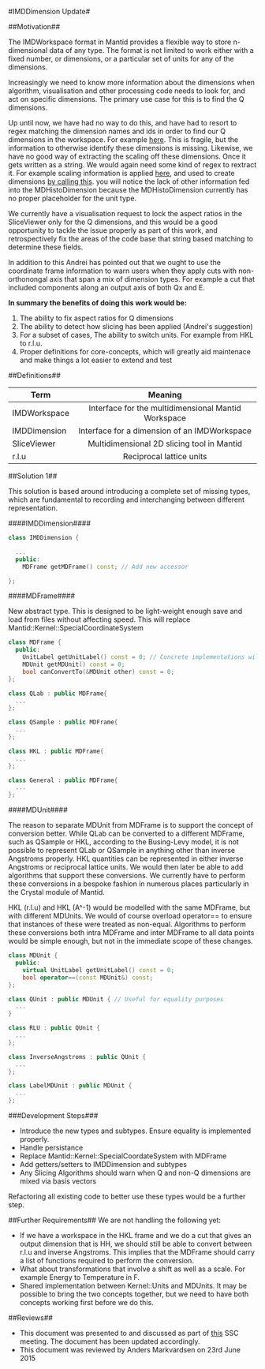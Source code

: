#IMDDimension Update#

##Motivation##

The IMDWorkspace format in Mantid provides a flexible way to store n-dimensional data of any type. The format is not limited to work either with a fixed number, or dimensions, or a particular set of units for any of the dimensions.

Increasingly we need to know more information about the dimensions when algorithm, visualisation and other processing code needs to look for, and act on specific dimensions. The primary use case for this is to find the Q dimensions.

Up until now, we have had no way to do this, and have had to resort to regex matching the dimension names and ids in order to find our Q dimensions in the workspace. For example [here](https://github.com/mantidproject/mantid/blob/master/Code/Mantid/Framework/Geometry/src/Crystal/PeakTransformHKL.cpp#L9:L18). This is fragile, but the information to otherwise identify these dimensions is missing. Likewise, we have no good way of extracting the scaling off these dimensions. Once it gets written as a string. We would again need some kind of regex to rextract it. For example scaling information is applied [here](https://github.com/mantidproject/mantid/blob/master/Code/Mantid/Framework/MDAlgorithms/src/MDWSTransform.cpp#L357:L390), and used to create dimensions [by calling this](https://github.com/mantidproject/mantid/blob/master/Code/Mantid/Framework/MDAlgorithms/src/MDEventWSWrapper.cpp#L25:L46). you will notice the lack of other information fed into the MDHistoDimension because the MDHistoDimension currently has no proper placeholder for the unit type.

We currently have a visualisation request to lock the aspect ratios in the SliceViewer only for the Q dimensions, and this would be a good opportunity to tackle the issue properly as part of this work, and retrospectively fix the areas of the code base that string based matching to determine these fields.

In addition to this Andrei has pointed out that we ought to use the coordinate frame information to warn users when they apply cuts with non-orthonongal axis that span a mix of dimension types. For example a cut that included components along an output axis of both Qx and E.

**In summary the benefits of doing this work would be:**

1. The ability to fix aspect ratios for Q dimensions
1. The ability to detect how slicing has been applied (Andrei's suggestion)
1. For a subset of cases, The ability to switch units. For example from HKL to r.l.u.
1. Proper definitions for core-concepts, which will greatly aid maintenace and make things a lot easier to extend and test

##Definitions##

| Term        | Meaning          |
| ------------- |:-------------:|
| IMDWorkspace      | Interface for the multidimensional Mantid Workspace |
| IMDDimension      | Interface for a dimension of an IMDWorkspace |
| SliceViewer      | Multidimensional 2D slicing tool in Mantid |
| r.l.u       | Reciprocal lattice units |

##Solution 1##

This solution is based around introducing a complete set of missing types, which are fundamental to recording and interchanging between different representation.


####IMDDimension####

```cpp
class IMDDimension {

  ...
  public:
    MDFrame getMDFrame() const; // Add new accessor

};

```

####MDFrame####

New abstract type. This is designed to be light-weight enough save and load from files without affecting speed. This will replace Mantid::Kernel::SpecialCoordinateSystem

```cpp
class MDFrame {
  public:
    UnitLabel getUnitLabel() const = 0; // Concrete implementations will forward
    MDUnit getMDUnit() const = 0;
    bool canConvertTo(&MDUnit other) const = 0;
};

class QLab : public MDFrame{
  ...
};

class QSample : public MDFrame{
  ...
};

class HKL : public MDFrame{
  ...
};

class General : public MDFrame{
  ...
};


```

####MDUnit####

The reason to separate MDUnit from MDFrame is to support the concept of conversion better. While QLab can be converted to a different MDFrame, such as QSample or HKL, according to the Busing-Levy model, it is not possible to represent QLab or QSample in anything other than inverse Angstroms properly. HKL quantities can be represented in either inverse Angstroms or reciprocal lattice units. We would then later be able to add algorithms that support these conversions. We currently have to perform these conversions in a bespoke fashion in numerous places particularly in the Crystal module of Mantid.

HKL (r.l.u) and HKL (A^-1) would be modelled with the same MDFrame, but with different MDUnits. We would of course overload operator== to ensure that instances of these were treated as non-equal. Algorithms to perform these conversions both intra MDFrame and inter MDFrame to all data points would be simple enough, but not in the immediate scope of these changes.

```cpp
class MDUnit {
  public:
    virtual UnitLabel getUnitLabel() const = 0;
    bool operator==(const MDUnit&) const;
};

class QUnit : public MDUnit { // Useful for equality purposes
  ...
}

class RLU : public QUnit {
  ...
};

class InverseAngstroms : public QUnit {
  ...
};

class LabelMDUnit : public MDUnit {
  ...
};
```

###Development Steps###
* Introduce the new types and subtypes. Ensure equality is implemented properly.
* Handle persistance 
* Replace Mantid::Kernel::SpecialCoordateSystem with MDFrame
* Add getters/setters to IMDDimension and subtypes
* Any Slicing Algorithms should warn when Q and non-Q dimensions are mixed via basis vectors

Refactoring all existing code to better use these types would be a further step.

##Further Requirements##
We are not handling the following yet:

* If we have a workspace in the HKL frame and we do a cut that gives an output dimension that is HH, we should still be able to convert between r.l.u and inverse Angstroms. This implies that the MDFrame should carry a list of functions required to perform the conversion.
* What about transformations that involve a shift as well as a scale. For example Energy to Temperature in F.
* Shared implementation between Kernel::Units and MDUnits. It may be possible to bring the two concepts together, but we need to have both concepts working first before we do this.


##Reviews##
* This document was presented to and discussed as part of [this](https://github.com/mantidproject/documents/blob/master/Project-Management/TechnicalSteeringCommittee/meetings/2015/TSC-meeting-2015-04-21.md) SSC meeting. The document has been updated accordingly.
* This document was reviewed by Anders Markvardsen on 23rd June 2015


